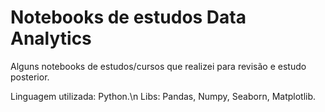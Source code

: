 # Notebooks de estudos Data Analytics
Alguns notebooks de estudos/cursos que realizei para revisão e estudo posterior.

Linguagem utilizada: Python.\n
Libs: Pandas, Numpy, Seaborn, Matplotlib.
